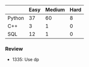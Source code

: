 |           | Easy  | Medium | Hard  |
|-----------|-------|--------|-------|
| Python    | 37    | 60     | 8     |
| C++       | 3     | 1      | 0     |
| SQL       | 12    | 1      | 0     |


### Review
* 1335: Use dp